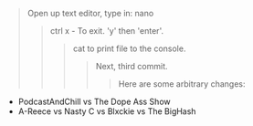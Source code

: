 
> Open up text editor, type in: nano <fileName>
>> ctrl x - To exit. 'y' then 'enter'.
>>> cat <fileName> to print file to the console.
>>>> Next, third commit.
>>>>> Here are some arbitrary changes:
- PodcastAndChill vs The Dope Ass Show
- A-Reece vs Nasty C vs Blxckie vs The BigHash


